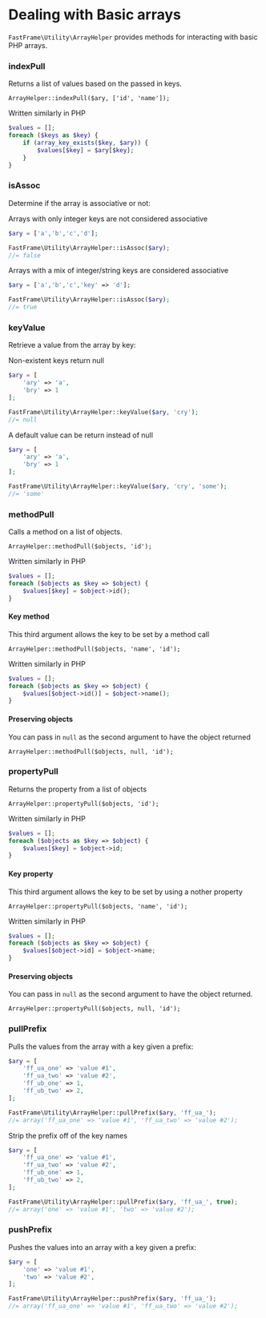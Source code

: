 # Dealing with Basic arrays

`FastFrame\Utility\ArrayHelper` provides methods for interacting with basic PHP arrays.

### indexPull

Returns a list of values based on the passed in keys.

`ArrayHelper::indexPull($ary, ['id', 'name']);`

Written similarly in PHP
```php
$values = [];
foreach ($keys as $key) {
    if (array_key_exists($key, $ary)) {
        $values[$key] = $ary[$key];
    }
}
```

### isAssoc

Determine if the array is associative or not:

Arrays with only integer keys are not considered associative
```php
$ary = ['a','b','c','d'];

FastFrame\Utility\ArrayHelper::isAssoc($ary);
//= false
```

Arrays with a mix of integer/string keys are considered associative
```php
$ary = ['a','b','c','key' => 'd'];

FastFrame\Utility\ArrayHelper::isAssoc($ary);
//= true
```

### keyValue

Retrieve a value from the array by key:

Non-existent keys return null
```php
$ary = [
    'ary' => 'a',
    'bry' => 1
];

FastFrame\Utility\ArrayHelper::keyValue($ary, 'cry');
//= null
```

A default value can be return instead of null
```php
$ary = [
    'ary' => 'a',
    'bry' => 1
];

FastFrame\Utility\ArrayHelper::keyValue($ary, 'cry', 'some');
//= 'some'
```

### methodPull

Calls a method on a list of objects.

`ArrayHelper::methodPull($objects, 'id');`

Written similarly in PHP
```php
$values = [];
foreach ($objects as $key => $object) {
    $values[$key] = $object->id();
}
```

#### Key method

This third argument allows the key to be set by a method call

`ArrayHelper::methodPull($objects, 'name', 'id');`

Written similarly in PHP
```php
$values = [];
foreach ($objects as $key => $object) {
    $values[$object->id()] = $object->name();
}
```

#### Preserving objects

You can pass in `null` as the second argument to have the object returned

`ArrayHelper::methodPull($objects, null, 'id');`

### propertyPull

Returns the property from a list of objects

`ArrayHelper::propertyPull($objects, 'id');`

Written similarly in PHP
```php
$values = [];
foreach ($objects as $key => $object) {
    $values[$key] = $object->id;
}
```

#### Key property

This third argument allows the key to be set by using a nother property

`ArrayHelper::propertyPull($objects, 'name', 'id');`

Written similarly in PHP
```php
$values = [];
foreach ($objects as $key => $object) {
    $values[$object->id] = $object->name;
}
```

#### Preserving objects

You can pass in `null` as the second argument to have the object returned.

`ArrayHelper::propertyPull($objects, null, 'id');`


### pullPrefix

Pulls the values from the array with a key given a prefix:

```php
$ary = [
    'ff_ua_one' => 'value #1',
    'ff_ua_two' => 'value #2',
    'ff_ub_one' => 1,
    'ff_ub_two' => 2,
];

FastFrame\Utility\ArrayHelper::pullPrefix($ary, 'ff_ua_');
//= array('ff_ua_one' => 'value #1', 'ff_ua_two' => 'value #2');
```

Strip the prefix off of the key names
```php
$ary = [
    'ff_ua_one' => 'value #1',
    'ff_ua_two' => 'value #2',
    'ff_ub_one' => 1,
    'ff_ub_two' => 2,
];

FastFrame\Utility\ArrayHelper::pullPrefix($ary, 'ff_ua_', true);
//= array('one' => 'value #1', 'two' => 'value #2');
```

### pushPrefix

Pushes the values into an array with a key given a prefix:

```php
$ary = [
    'one' => 'value #1',
    'two' => 'value #2',
];

FastFrame\Utility\ArrayHelper::pushPrefix($ary, 'ff_ua_');
//= array('ff_ua_one' => 'value #1', 'ff_ua_two' => 'value #2');
```